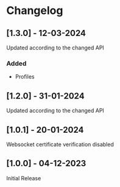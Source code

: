 # Changelog

## [1.3.0] - 12-03-2024

Updated according to the changed API

### Added 
- Profiles

## [1.2.0] - 31-01-2024

Updated according to the changed API

## [1.0.1] - 20-01-2024

Websocket certificate verification disabled

## [1.0.0] - 04-12-2023

Initial Release